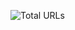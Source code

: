 ![Total URLs](https://img.shields.io/tokei/lines/github/elliotwutingfeng/tokeitest?label=Total%20URLS&style=for-the-badge)
